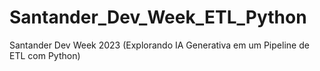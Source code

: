 # Santander_Dev_Week_ETL_Python
Santander Dev Week 2023 (Explorando IA Generativa em um Pipeline de ETL com Python)
